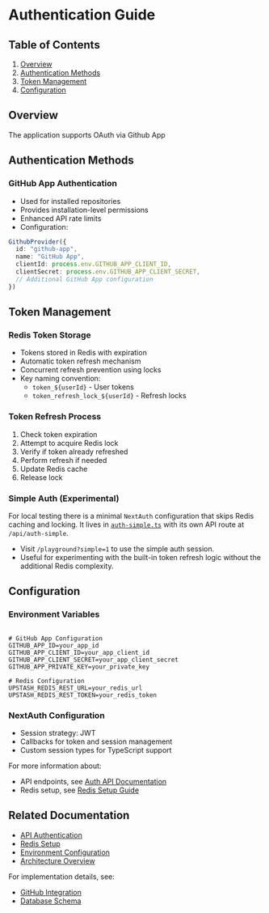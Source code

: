 # Authentication Guide

## Table of Contents

1. [Overview](#overview)
2. [Authentication Methods](#authentication-methods)
3. [Token Management](#token-management)
4. [Configuration](#configuration)

## Overview

The application supports OAuth via Github App

## Authentication Methods

### GitHub App Authentication

- Used for installed repositories
- Provides installation-level permissions
- Enhanced API rate limits
- Configuration:

```typescript
GithubProvider({
  id: "github-app",
  name: "GitHub App",
  clientId: process.env.GITHUB_APP_CLIENT_ID,
  clientSecret: process.env.GITHUB_APP_CLIENT_SECRET,
  // Additional GitHub App configuration
})
```

## Token Management

### Redis Token Storage

- Tokens stored in Redis with expiration
- Automatic token refresh mechanism
- Concurrent refresh prevention using locks
- Key naming convention:
  - `token_${userId}` - User tokens
  - `token_refresh_lock_${userId}` - Refresh locks

### Token Refresh Process

1. Check token expiration
2. Attempt to acquire Redis lock
3. Verify if token already refreshed
4. Perform refresh if needed
5. Update Redis cache
6. Release lock

### Simple Auth (Experimental)

For local testing there is a minimal `NextAuth` configuration that skips
Redis caching and locking. It lives in [`auth-simple.ts`](../../auth-simple.ts)
with its own API route at `/api/auth-simple`.

- Visit `/playground?simple=1` to use the simple auth session.
- Useful for experimenting with the built-in token refresh logic without the
  additional Redis complexity.

## Configuration

### Environment Variables

```env

# GitHub App Configuration
GITHUB_APP_ID=your_app_id
GITHUB_APP_CLIENT_ID=your_app_client_id
GITHUB_APP_CLIENT_SECRET=your_app_client_secret
GITHUB_APP_PRIVATE_KEY=your_private_key

# Redis Configuration
UPSTASH_REDIS_REST_URL=your_redis_url
UPSTASH_REDIS_REST_TOKEN=your_redis_token
```

### NextAuth Configuration

- Session strategy: JWT
- Callbacks for token and session management
- Custom session types for TypeScript support

For more information about:

- API endpoints, see [Auth API Documentation](../api/auth.md)
- Redis setup, see [Redis Setup Guide](../setup/redis-setup.md)

## Related Documentation

- [API Authentication](../api/auth.md)
- [Redis Setup](../setup/redis-setup.md)
- [Environment Configuration](../setup/getting-started.md#configuration)
- [Architecture Overview](architecture.md)

For implementation details, see:

- [GitHub Integration](github-integration.md)
- [Database Schema](database-architecture.md#authentication-schema)
